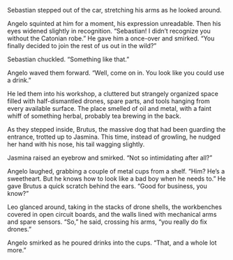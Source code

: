 

Sebastian stepped out of the car, stretching his arms as he looked around.  

Angelo squinted at him for a moment, his expression unreadable. Then his eyes widened slightly in recognition. “Sebastian! I didn’t recognize you without the Catonian robe.” He gave him a once-over and smirked. “You finally decided to join the rest of us out in the wild?”  

Sebastian chuckled. “Something like that.”  

Angelo waved them forward. “Well, come on in. You look like you could use a drink.”  

He led them into his workshop, a cluttered but strangely organized space filled with half-dismantled drones, spare parts, and tools hanging from every available surface. The place smelled of oil and metal, with a faint whiff of something herbal, probably tea brewing in the back.  

As they stepped inside, Brutus, the massive dog that had been guarding the entrance, trotted up to Jasmina. This time, instead of growling, he nudged her hand with his nose, his tail wagging slightly.  

Jasmina raised an eyebrow and smirked. “Not so intimidating after all?”  

Angelo laughed, grabbing a couple of metal cups from a shelf. “Him? He’s a sweetheart. But he knows how to look like a bad boy when he needs to.” He gave Brutus a quick scratch behind the ears. “Good for business, you know?”  

Leo glanced around, taking in the stacks of drone shells, the workbenches covered in open circuit boards, and the walls lined with mechanical arms and spare sensors. “So,” he said, crossing his arms, “you really do fix drones.”  

Angelo smirked as he poured drinks into the cups. “That, and a whole lot more.”

